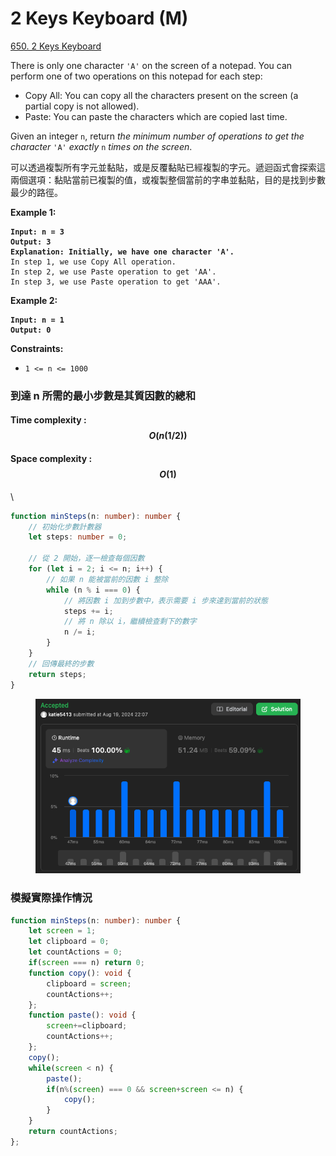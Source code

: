 # 2 Keys Keyboard (M)

[650. 2 Keys Keyboard](https://leetcode.com/problems/2-keys-keyboard/)



There is only one character `'A'` on the screen of a notepad. You can perform one of two operations on this notepad for each step:

* Copy All: You can copy all the characters present on the screen (a partial copy is not allowed).
* Paste: You can paste the characters which are copied last time.

Given an integer `n`, return _the minimum number of operations to get the character_ `'A'` _exactly_ `n` _times on the screen_.

&#x20;

可以透過複製所有字元並黏貼，或是反覆黏貼已經複製的字元。遞迴函式會探索這兩個選項：黏貼當前已複製的值，或複製整個當前的字串並黏貼，目的是找到步數最少的路徑。



**Example 1:**

<pre><code><strong>Input: n = 3
</strong><strong>Output: 3
</strong><strong>Explanation: Initially, we have one character 'A'.
</strong>In step 1, we use Copy All operation.
In step 2, we use Paste operation to get 'AA'.
In step 3, we use Paste operation to get 'AAA'.
</code></pre>

**Example 2:**

<pre><code><strong>Input: n = 1
</strong><strong>Output: 0
</strong></code></pre>

&#x20;

**Constraints:**

* `1 <= n <= 1000`



### 到達 n 所需的最小步數是其質因數的總和

#### Time complexity : $$O(n(1/2))$$ <a href="#time-complexity--on12" id="time-complexity--on12"></a>

#### Space complexity : $$O(1)$$ <a href="#space-complexity--o1" id="space-complexity--o1"></a>

\


```typescript
function minSteps(n: number): number {
    // 初始化步數計數器
    let steps: number = 0;

    // 從 2 開始，逐一檢查每個因數
    for (let i = 2; i <= n; i++) {
        // 如果 n 能被當前的因數 i 整除
        while (n % i === 0) {
            // 將因數 i 加到步數中，表示需要 i 步來達到當前的狀態
            steps += i;
            // 將 n 除以 i，繼續檢查剩下的數字
            n /= i;
        }
    }
    // 回傳最終的步數
    return steps;
}
```



<figure><img src="../.gitbook/assets/截圖 2024-08-19 晚上10.07.17.png" alt=""><figcaption></figcaption></figure>

### 模擬實際操作情況

```typescript
function minSteps(n: number): number {
    let screen = 1;
    let clipboard = 0;
    let countActions = 0;
    if(screen === n) return 0;
    function copy(): void {
        clipboard = screen; 
        countActions++;
    };
    function paste(): void {
        screen+=clipboard; 
        countActions++;
    };
    copy();
    while(screen < n) {
        paste();
        if(n%(screen) === 0 && screen+screen <= n) {
            copy();
        }
    }
    return countActions;
};
```

